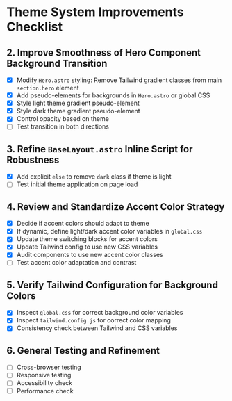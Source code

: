# Theme System Improvements Checklist

## 2. Improve Smoothness of Hero Component Background Transition
- [x] Modify `Hero.astro` styling: Remove Tailwind gradient classes from main `section.hero` element
- [x] Add pseudo-elements for backgrounds in `Hero.astro` or global CSS
- [x] Style light theme gradient pseudo-element
- [x] Style dark theme gradient pseudo-element
- [x] Control opacity based on theme
- [ ] Test transition in both directions

## 3. Refine `BaseLayout.astro` Inline Script for Robustness
- [x] Add explicit `else` to remove `dark` class if theme is light
- [ ] Test initial theme application on page load

## 4. Review and Standardize Accent Color Strategy
- [x] Decide if accent colors should adapt to theme
- [x] If dynamic, define light/dark accent color variables in `global.css`
- [x] Update theme switching blocks for accent colors
- [x] Update Tailwind config to use new CSS variables
- [x] Audit components to use new accent color classes
- [ ] Test accent color adaptation and contrast

## 5. Verify Tailwind Configuration for Background Colors
- [x] Inspect `global.css` for correct background color variables
- [x] Inspect `tailwind.config.js` for correct color mapping
- [x] Consistency check between Tailwind and CSS variables

## 6. General Testing and Refinement
- [ ] Cross-browser testing
- [ ] Responsive testing
- [ ] Accessibility check
- [ ] Performance check
